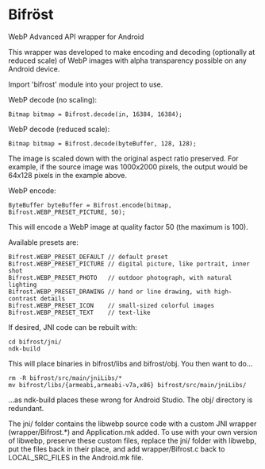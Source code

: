 # Bifröst
WebP Advanced API wrapper for Android

This wrapper was developed to make encoding and decoding (optionally at reduced scale) of WebP images with alpha transparency possible on any Android device.

Import 'bifrost' module into your project to use.

WebP decode (no scaling):

```
Bitmap bitmap = Bifrost.decode(in, 16384, 16384);
```

WebP decode (reduced scale):

```
Bitmap bitmap = Bifrost.decode(byteBuffer, 128, 128);
```

The image is scaled down with the original aspect ratio preserved. For example, if the source image was 1000x2000 pixels, the output would be 64x128 pixels in the example above.

WebP encode:

```
ByteBuffer byteBuffer = Bifrost.encode(bitmap, Bifrost.WEBP_PRESET_PICTURE, 50);
```

This will encode a WebP image at quality factor 50 (the maximum is 100).

Available presets are:

```
Bifrost.WEBP_PRESET_DEFAULT // default preset
Bifrost.WEBP_PRESET_PICTURE // digital picture, like portrait, inner shot
Bifrost.WEBP_PRESET_PHOTO   // outdoor photograph, with natural lighting
Bifrost.WEBP_PRESET_DRAWING // hand or line drawing, with high-contrast details
Bifrost.WEBP_PRESET_ICON    // small-sized colorful images
Bifrost.WEBP_PRESET_TEXT    // text-like
```

If desired, JNI code can be rebuilt with:
```
cd bifrost/jni/
ndk-build
```

This will place binaries in bifrost/libs and bifrost/obj. You then want to do...

```
rm -R bifrost/src/main/jniLibs/*
mv bifrost/libs/{armeabi,armeabi-v7a,x86} bifrost/src/main/jniLibs/
```

...as ndk-build places these wrong for Android Studio. The obj/ directory is redundant.

The jni/ folder contains the libwebp source code with a custom JNI wrapper (wrapper/Bifrost.*) and Application.mk added. To use with your own version of libwebp, preserve these custom files, replace the jni/ folder with libwebp, put the files back in their place, and add wrapper/Bifrost.c back to LOCAL_SRC_FILES in the Android.mk file.

